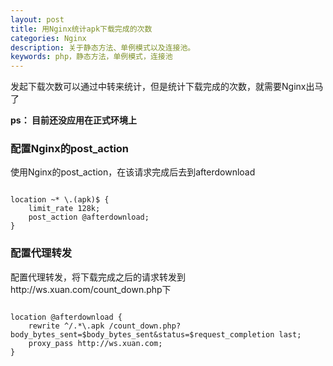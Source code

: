 ```yaml
---
layout: post
title: 用Nginx统计apk下载完成的次数
categories: Nginx
description: 关于静态方法、单例模式以及连接池。
keywords: php，静态方法，单例模式，连接池
---
```


发起下载次数可以通过中转来统计，但是统计下载完成的次数，就需要Nginx出马了

**ps： 目前还没应用在正式环境上**



### 配置Nginx的post_action

使用Nginx的post_action，在该请求完成后去到afterdownload

```

location ~* \.(apk)$ {
    limit_rate 128k;
    post_action @afterdownload;
}

```


### 配置代理转发

配置代理转发，将下载完成之后的请求转发到http://ws.xuan.com/count_down.php下

```

location @afterdownload {
    rewrite ^/.*\.apk /count_down.php?body_bytes_sent=$body_bytes_sent&status=$request_completion last;
    proxy_pass http://ws.xuan.com;
}

```









